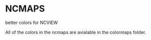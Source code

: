 # NCMAPS 

better colors for NCVIEW

All of the colors in the ncmaps are avialable in the colormaps folder.  
